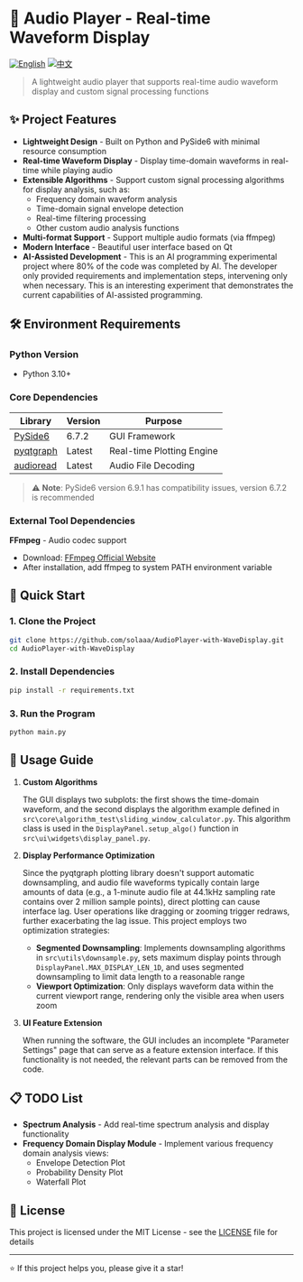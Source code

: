 # 🎵 Audio Player - Real-time Waveform Display

[![English](https://img.shields.io/badge/lang-English-blue.svg)](README.md)
[![中文](https://img.shields.io/badge/lang-中文-red.svg)](README_zh.md)

> A lightweight audio player that supports real-time audio waveform display and custom signal processing functions

## ✨ Project Features

- **Lightweight Design** - Built on Python and PySide6 with minimal resource consumption
- **Real-time Waveform Display** - Display time-domain waveforms in real-time while playing audio
- **Extensible Algorithms** - Support custom signal processing algorithms for display analysis, such as:
    - Frequency domain waveform analysis
    - Time-domain signal envelope detection
    - Real-time filtering processing
    - Other custom audio analysis functions
- **Multi-format Support** - Support multiple audio formats (via ffmpeg)
- **Modern Interface** - Beautiful user interface based on Qt
- **AI-Assisted Development** - This is an AI programming experimental project where 80% of the code was completed by AI. The developer only provided requirements and implementation steps, intervening only when necessary. This is an interesting experiment that demonstrates the current capabilities of AI-assisted programming.

## 🛠️ Environment Requirements

### Python Version
- Python 3.10+

### Core Dependencies

| Library | Version | Purpose |
|---------|---------|---------|
| [PySide6](https://pypi.org/project/PySide6/) | 6.7.2 | GUI Framework |
| [pyqtgraph](https://github.com/pyqtgraph/pyqtgraph) | Latest | Real-time Plotting Engine |
| [audioread](https://github.com/beetbox/audioread) | Latest | Audio File Decoding |

> ⚠️ **Note**: PySide6 version 6.9.1 has compatibility issues, version 6.7.2 is recommended

### External Tool Dependencies

**FFmpeg** - Audio codec support
- Download: [FFmpeg Official Website](https://ffmpeg.org/download.html#build-windows)
- After installation, add ffmpeg to system PATH environment variable

## 🚀 Quick Start

### 1. Clone the Project
```bash
git clone https://github.com/solaaa/AudioPlayer-with-WaveDisplay.git
cd AudioPlayer-with-WaveDisplay
```

### 2. Install Dependencies
```bash
pip install -r requirements.txt
```

### 3. Run the Program
```bash
python main.py
```

## 📖 Usage Guide

1. **Custom Algorithms**
    
    The GUI displays two subplots: the first shows the time-domain waveform, and the second displays the algorithm example defined in `src\core\algorithm_test\sliding_window_calculator.py`. This algorithm class is used in the `DisplayPanel.setup_algo()` function in `src\ui\widgets\display_panel.py`.

2. **Display Performance Optimization**
    
    Since the pyqtgraph plotting library doesn't support automatic downsampling, and audio file waveforms typically contain large amounts of data (e.g., a 1-minute audio file at 44.1kHz sampling rate contains over 2 million sample points), direct plotting can cause interface lag. User operations like dragging or zooming trigger redraws, further exacerbating the lag issue. This project employs two optimization strategies:
    
    - **Segmented Downsampling**: Implements downsampling algorithms in `src\utils\downsample.py`, sets maximum display points through `DisplayPanel.MAX_DISPLAY_LEN_1D`, and uses segmented downsampling to limit data length to a reasonable range
    - **Viewport Optimization**: Only displays waveform data within the current viewport range, rendering only the visible area when users zoom

3. **UI Feature Extension**
    
    When running the software, the GUI includes an incomplete "Parameter Settings" page that can serve as a feature extension interface. If this functionality is not needed, the relevant parts can be removed from the code.

## 📋 TODO List

- **Spectrum Analysis** - Add real-time spectrum analysis and display functionality
- **Frequency Domain Display Module** - Implement various frequency domain analysis views:
    - Envelope Detection Plot
    - Probability Density Plot
    - Waterfall Plot

## 📄 License

This project is licensed under the MIT License - see the [LICENSE](LICENSE) file for details

---

⭐ If this project helps you, please give it a star!
